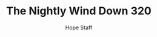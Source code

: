 ---
image: /assets/img/nwd/320_nwd_philippians_4_7_a_erv.png
title: The Nightly Wind Down 320
number: 320
categories:
  - The Nightly Wind Down
author: Hope Staff
notes: The Nightly Wind Down 320
embed: >-
  EMBED_GOES_HERE
transcript: >-
  SOME LINES OF TEXT START HERE
---